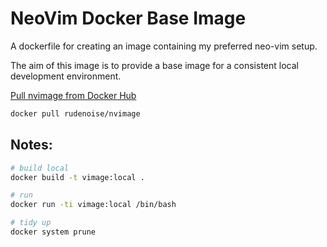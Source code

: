 # NeoVim Docker Base Image

A dockerfile for creating an image containing my preferred neo-vim
setup.

The aim of this image is to provide a base image for a consistent
local development environment.

[Pull nvimage  from Docker Hub](https://hub.docker.com/r/rudenoise/nvimage/)

```bash
docker pull rudenoise/nvimage
```

## Notes:

```bash
# build local
docker build -t vimage:local .

# run
docker run -ti vimage:local /bin/bash

# tidy up
docker system prune
```
